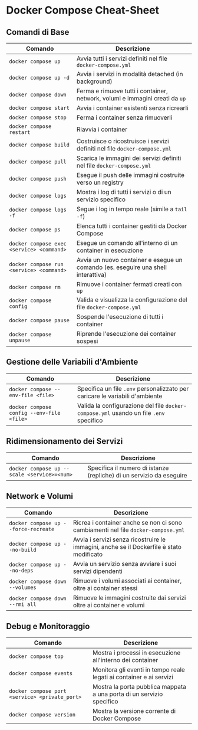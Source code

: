 # Docker Compose Cheat-Sheet

## Comandi di Base

| Comando | Descrizione |
| --- | --- |
| `docker compose up` | Avvia tutti i servizi definiti nel file `docker-compose.yml` |
| `docker compose up -d` | Avvia i servizi in modalità detached (in background) |
| `docker compose down` | Ferma e rimuove tutti i container, network, volumi e immagini creati da `up` |
| `docker compose start` | Avvia i container esistenti senza ricrearli |
| `docker compose stop` | Ferma i container senza rimuoverli |
| `docker compose restart` | Riavvia i container |
| `docker compose build` | Costruisce o ricostruisce i servizi definiti nel file `docker-compose.yml` |
| `docker compose pull` | Scarica le immagini dei servizi definiti nel file `docker-compose.yml` |
| `docker compose push` | Esegue il push delle immagini costruite verso un registry |
| `docker compose logs` | Mostra i log di tutti i servizi o di un servizio specifico |
| `docker compose logs -f` | Segue i log in tempo reale (simile a `tail -f`) |
| `docker compose ps` | Elenca tutti i container gestiti da Docker Compose |
| `docker compose exec <service> <command>` | Esegue un comando all'interno di un container in esecuzione |
| `docker compose run <service> <command>` | Avvia un nuovo container e esegue un comando (es. eseguire una shell interattiva) |
| `docker compose rm` | Rimuove i container fermati creati con `up` |
| `docker compose config` | Valida e visualizza la configurazione del file `docker-compose.yml` |
| `docker compose pause` | Sospende l'esecuzione di tutti i container |
| `docker compose unpause` | Riprende l'esecuzione dei container sospesi |

## Gestione delle Variabili d'Ambiente

| Comando | Descrizione |
| --- | --- |
| `docker compose --env-file <file>` | Specifica un file `.env` personalizzato per caricare le variabili d'ambiente |
| `docker compose config --env-file <file>` | Valida la configurazione del file `docker-compose.yml` usando un file `.env` specifico |

## Ridimensionamento dei Servizi

| Comando | Descrizione |
| --- | --- |
| `docker compose up --scale <service>=<num>` | Specifica il numero di istanze (repliche) di un servizio da eseguire |

## Network e Volumi

| Comando | Descrizione |
| --- | --- |
| `docker compose up --force-recreate` | Ricrea i container anche se non ci sono cambiamenti nel file `docker-compose.yml` |
| `docker compose up --no-build` | Avvia i servizi senza ricostruire le immagini, anche se il Dockerfile è stato modificato |
| `docker compose up --no-deps` | Avvia un servizio senza avviare i suoi servizi dipendenti |
| `docker compose down --volumes` | Rimuove i volumi associati ai container, oltre ai container stessi |
| `docker compose down --rmi all` | Rimuove le immagini costruite dai servizi oltre ai container e volumi |

## Debug e Monitoraggio

| Comando | Descrizione |
| --- | --- |
| `docker compose top` | Mostra i processi in esecuzione all'interno dei container |
| `docker compose events` | Monitora gli eventi in tempo reale legati ai container e ai servizi |
| `docker compose port <service> <private_port>` | Mostra la porta pubblica mappata a una porta di un servizio specifico |
| `docker compose version` | Mostra la versione corrente di Docker Compose |

